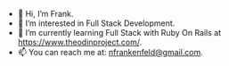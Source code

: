 - 👋 Hi, I’m Frank.
- 👀 I’m interested in Full Stack Development.
- 🌱 I’m currently learning Full Stack with Ruby On Rails at https://www.theodinproject.com/.
- 📫 You can reach me at: nfrankenfeld@gmail.com.

<!---
nfrank5/nfrank5 is a ✨ special ✨ repository because its `README.md` (this file) appears on your GitHub profile.
You can click the Preview link to take a look at your changes.
--->
